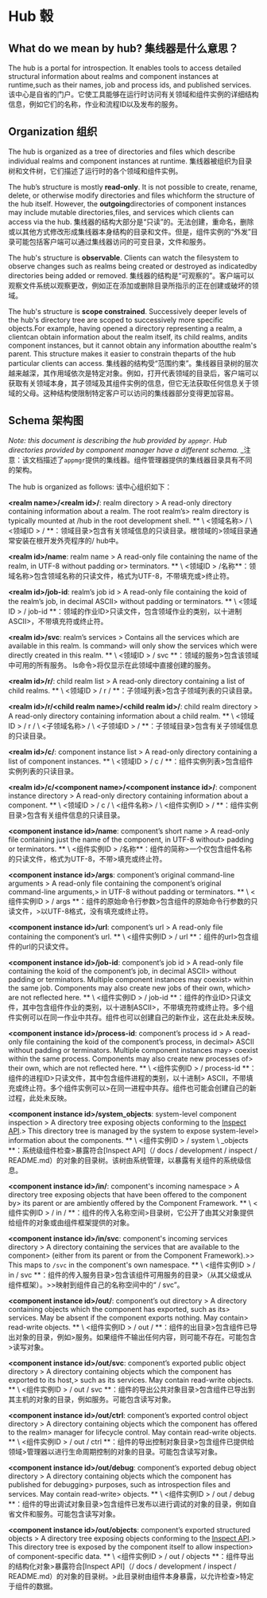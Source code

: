  
# Hub  毂 

 
## What do we mean by hub?  集线器是什么意思？ 

The hub is a portal for introspection.  It enables tools to access detailed structural information about realms and component instances at runtime,such as their names, job and process ids, and published services. 该中心是自省的门户。它使工具能够在运行时访问有关领域和组件实例的详细结构信息，例如它们的名称，作业和流程ID以及发布的服务。

 
## Organization  组织 

The hub is organized as a tree of directories and files which describe individual realms and component instances at runtime. 集线器被组织为目录树和文件树，它们描述了运行时的各个领域和组件实例。

The hub’s structure is mostly **read-only**.  It is not possible to create, rename, delete, or otherwise modify directories and files whichform the structure of the hub itself.  However, the **outgoing**directories of component instances may include mutable directories,files, and services which clients can access via the hub. 集线器的结构大部分是“只读”的。无法创建，重命名，删除或以其他方式修改形成集线器本身结构的目录和文件。但是，组件实例的“外发”目录可能包括客户端可以通过集线器访问的可变目录，文件和服务。

The hub's structure is **observable**.  Clients can watch the filesystem to observe changes such as realms being created or destroyed as indicatedby directories being added or removed. 集线器的结构是“可观察的”。客户端可以观察文件系统以观察更改，例如正在添加或删除目录所指示的正在创建或破坏的领域。

The hub's structure is **scope constrained**.  Successively deeper levels of the hub's directory tree are scoped to successively more specific objects.For example, having opened a directory representing a realm, a clientcan obtain information about the realm itself, its child realms, andits component instances, but it cannot obtain any information aboutthe realm's parent.  This structure makes it easier to constrain theparts of the hub particular clients can access. 集线器的结构受“范围约束”。集线器目录树的层次越来越深，其作用域依次是特定对象。例如，打开代表领域的目录后，客户端可以获取有关领域本身，其子领域及其组件实例的信息，但它无法获取任何信息关于领域的父母。这种结构使限制特定客户可以访问的集线器部分变得更加容易。

 
## Schema  架构图 

_Note: this document is describing the hub provided by `appmgr`. Hub directories provided by component manager have a different schema._ _注意：该文档描述了`appmgr`提供的集线器。组件管理器提供的集线器目录具有不同的架构。

The hub is organized as follows:  该中心组织如下：

**\<realm name\>/\<realm id\>/**: realm directory > A read-only directory containing information about a realm.  The root realm’s> realm directory is typically mounted at /hub in the root development shell. ** \ <领域名称\> / \ <领域ID \> / **：领域目录>包含有关领域信息的只读目录。根领域的>领域目录通常安装在根开发外壳程序的/ hub中。

**\<realm id\>/name**: realm name > A read-only file containing the name of the realm, in UTF-8 without padding or> terminators. ** \ <领域ID \> /名称**：领域名称>包含领域名称的只读文件，格式为UTF-8，不带填充或>终止符。

**\<realm id\>/job-id**: realm’s job id > A read-only file containing the koid of the realm’s job, in decimal ASCII> without padding or terminators. ** \ <领域ID \> / job-id **：领域的作业ID>只读文件，包含领域作业的类别，以十进制ASCII>，不带填充符或终止符。

**\<realm id\>/svc**: realm’s services > Contains all the services which are available in this realm. ls command> will only show the services which were directly created in this realm. ** \ <领域ID \> / svc **：领域的服务>包含该领域中可用的所有服务。 ls命令>将仅显示在此领域中直接创建的服务。

**\<realm id\>/r/**: child realm list > A read-only directory containing a list of child realms. ** \ <领域ID \> / r / **：子领域列表>包含子领域列表的只读目录。

**\<realm id\>/r/\<child realm name\>/\<child realm id\>/**: child realm directory > A read-only directory containing information about a child realm. ** \ <领域ID \> / r / \ <子领域名称\> / \ <子领域ID \> / **：子领域目录>包含有关子领域信息的只读目录。

**\<realm id\>/c/**: component instance list > A read-only directory containing a list of component instances. ** \ <领域ID \> / c / **：组件实例列表>包含组件实例列表的只读目录。

**\<realm id\>/c/\<component name\>/\<component instance id\>/**: component instance directory > A read-only directory containing information about a component. ** \ <领域ID \> / c / \ <组件名称\> / \ <组件实例ID \> / **：组件实例目录>包含有关组件信息的只读目录。

**\<component instance id\>/name**: component’s short name > A read-only file containing just the name of the component, in UTF-8 without> padding or terminators. ** \ <组件实例ID \> /名称**：组件的简称>一个仅包含组件名称的只读文件，格式为UTF-8，不带>填充或终止符。

**\<component instance id\>/args**: component’s original command-line arguments > A read-only file containing the component’s original command-line arguments,> in UTF-8 without padding or terminators. ** \ <组件实例ID \> / args **：组件的原始命令行参数>包含组件的原始命令行参数的只读文件，>以UTF-8格式，没有填充或终止符。

**\<component instance id\>/url**: component’s url > A read-only file containing the component’s url. ** \ <组件实例ID \> / url **：组件的url>包含组件的url的只读文件。

**\<component instance id\>/job-id**: component’s job id > A read-only file containing the koid of the component’s job, in decimal ASCII> without padding or terminators. Multiple component instances may coexist> within the same job. Components may also create new jobs of their own, which> are not reflected here. ** \ <组件实例ID \> / job-id **：组件的作业ID>只读文件，其中包含组件作业的类别，以十进制ASCII>，不带填充符或终止符。多个组件实例可以在同一作业中共存。组件也可以创建自己的新作业，这在此处未反映。

**\<component instance id\>/process-id**: component’s process id > A read-only file containing the koid of the component’s process, in decimal> ASCII without padding or terminators. Multiple component instances may> coexist within the same process. Components may also create new processes of> their own, which are not reflected here. ** \ <组件实例ID \> / process-id **：组件的进程ID>只读文件，其中包含组件进程的类别，以十进制> ASCII，不带填充或终止符。多个组件实例可以>在同一进程中共存。组件也可能会创建自己的新过程，此处未反映。

**\<component instance id\>/system\_objects**: system-level component inspection > A directory tree exposing objects conforming to the [Inspect API](/docs/development/inspect/README.md).> This directory tree is managed by the system to expose system-level> information about the components. ** \ <组件实例ID \> / system \ _objects **：系统级组件检查>暴露符合[Inspect API]（/ docs / development / inspect / README.md）的对象的目录树。该树由系统管理，以暴露有关组件的系统级信息。

**\<component instance id\>/in/**: component's incoming namespace > A directory tree exposing objects that have been offered to the component by> its parent or are ambiently offered by the Component Framework. ** \ <组件实例ID \> / in / **：组件的传入名称空间>目录树，它公开了由其父对象提供给组件的对象或由组件框架提供的对象。

**\<component instance id\>/in/svc**: component's incoming services directory > A directory containing the services that are available to the component> (either from its parent or from the Component Framework).>> This maps to `/svc` in the component's own namespace. ** \ <组件实例ID \> / in / svc **：组件的传入服务目录>包含该组件可用服务的目录>（从其父级或从组件框架）。>>映射到组件自己的名称空间中的“ / svc”。

**\<component instance id\>/out/**: component’s out directory > A directory containing objects which the component has exported, such as its> services.  May be absent if the component exports nothing.  May contain> read-write objects. ** \ <组件实例ID \> / out / **：组件的出目录>包含组件已导出对象的目录，例如>服务。如果组件不输出任何内容，则可能不存在。可能包含>读写对象。

**\<component instance id\>/out/svc**: component’s exported public object directory > A directory containing objects which the component has exported to its host,> such as its services.  May contain read-write objects. ** \ <组件实例ID \> / out / svc **：组件的导出公共对象目录>包含组件已导出到其主机的对象的目录，例如服务。可能包含读写对象。

**\<component instance id\>/out/ctrl**: component’s exported control object directory > A directory containing objects which the component has offered to the realm> manager for lifecycle control.  May contain read-write objects. ** \ <组件实例ID \> / out / ctrl **：组件的导出控制对象目录>包含组件已提供给领域>管理器以进行生命周期控制的对象的目录。可能包含读写对象。

**\<component instance id\>/out/debug**: component’s exported debug object directory > A directory containing objects which the component has published for debugging> purposes, such as introspection files and services.  May contain read-write> objects. ** \ <组件实例ID \> / out / debug **：组件的导出调试对象目录>包含组件已发布以进行调试的对象的目录，例如自省文件和服务。可能包含读写对象。

**\<component instance id\>/out/objects**: component’s exported structured objects > A directory tree exposing objects conforming to the [Inspect API](/docs/development/inspect/README.md).> This directory tree is exposed by the component itself to allow inspection> of component-specific data. ** \ <组件实例ID \> / out / objects **：组件导出的结构化对象>暴露符合[Inspect API]（/ docs / development / inspect / README.md）的对象的目录树。>此目录树由组件本身暴露，以允许检查>特定于组件的数据。

